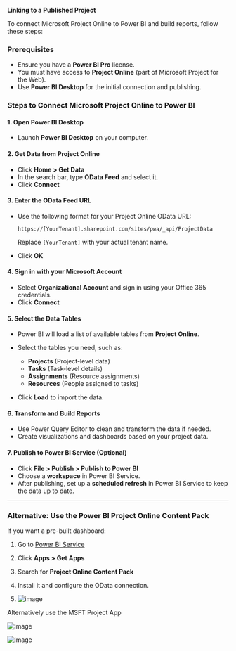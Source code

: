 **Linking to a Published Project**


To connect Microsoft Project Online to Power BI and build reports, follow these steps:  

### **Prerequisites**  
- Ensure you have a **Power BI Pro** license.  
- You must have access to **Project Online** (part of Microsoft Project for the Web).  
- Use **Power BI Desktop** for the initial connection and publishing.  

### **Steps to Connect Microsoft Project Online to Power BI**  

#### **1. Open Power BI Desktop**  
- Launch **Power BI Desktop** on your computer.  

#### **2. Get Data from Project Online**  
- Click **Home > Get Data**  
- In the search bar, type **OData Feed** and select it.  
- Click **Connect**  

#### **3. Enter the OData Feed URL**  
- Use the following format for your Project Online OData URL:  
  ```
  https://[YourTenant].sharepoint.com/sites/pwa/_api/ProjectData
  ```
  Replace `[YourTenant]` with your actual tenant name.  

- Click **OK**  

#### **4. Sign in with your Microsoft Account**  
- Select **Organizational Account** and sign in using your Office 365 credentials.  
- Click **Connect**  

#### **5. Select the Data Tables**  
- Power BI will load a list of available tables from **Project Online**.  
- Select the tables you need, such as:  
  - **Projects** (Project-level data)  
  - **Tasks** (Task-level details)  
  - **Assignments** (Resource assignments)  
  - **Resources** (People assigned to tasks)  

- Click **Load** to import the data.  

#### **6. Transform and Build Reports**  
- Use Power Query Editor to clean and transform the data if needed.  
- Create visualizations and dashboards based on your project data.  

#### **7. Publish to Power BI Service** (Optional)  
- Click **File > Publish > Publish to Power BI**  
- Choose a **workspace** in Power BI Service.  
- After publishing, set up a **scheduled refresh** in Power BI Service to keep the data up to date.  

---

### **Alternative: Use the Power BI Project Online Content Pack**  
If you want a pre-built dashboard:  
1. Go to [Power BI Service](https://app.powerbi.com)  
2. Click **Apps > Get Apps**  
3. Search for **Project Online Content Pack**  
4. Install it and configure the OData connection.

5. ![image](https://github.com/user-attachments/assets/a3efd61f-36e2-46d3-9636-a629a9cf2ac2)


Alternatively use the MSFT Project App

![image](https://github.com/user-attachments/assets/e6a347c6-dbc9-4f79-853d-cc970a713a61)



![image](https://github.com/user-attachments/assets/c4d7beb0-72e5-427b-ba67-f5e6b03e1105)

